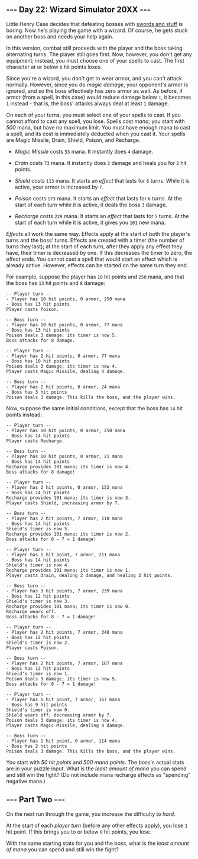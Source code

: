 ## --- Day 22: Wizard Simulator 20XX --- ##

Little Henry Case decides that defeating bosses with [swords and stuff](21)
is boring. Now he's playing the game with a wizard. Of course, he gets
stuck on another boss and needs your help again.

In this version, combat still proceeds with the player and the boss
taking alternating turns. The player still goes first. Now, however,
you don't get any equipment; instead, you must choose one of your
spells to cast. The first character at or below `0` hit points loses.

Since you're a wizard, you don't get to wear armor, and you can't
attack normally. However, since you do *magic damage*, your opponent's
armor is ignored, and so the boss effectively has zero armor as well.
As before, if armor (from a spell, in this case) would reduce damage
below `1`, it becomes `1` instead - that is, the boss' attacks always
deal at least `1` damage.

On each of your turns, you must select one of your spells to cast. If
you cannot afford to cast any spell, you lose. Spells cost *mana*; you
start with *500* mana, but have no maximum limit. You must have enough
mana to cast a spell, and its cost is immediately deducted when you
cast it. Your spells are Magic Missile, Drain, Shield, Poison, and
Recharge.

  * *Magic Missile* costs `53` mana. It instantly does `4` damage.

  * *Drain* costs `73` mana. It instantly does `2` damage and heals you
    for `2` hit points.

  * *Shield* costs `113` mana. It starts an *effect* that lasts for `6`
    turns. While it is active, your armor is increased by `7`.

  * *Poison* costs `173` mana. It starts an *effect* that lasts for `6`
    turns. At the start of each turn while it is active, it deals the
    boss `3` damage.

  * *Recharge* costs `229` mana. It starts an *effect* that lasts for `5`
    turns. At the start of each turn while it is active, it gives you `101`
    new mana.

*Effects* all work the same way. Effects apply at the start of both the
player's turns and the boss' turns. Effects are created with a timer
(the number of turns they last); at the start of each turn, after they
apply any effect they have, their timer is decreased by one. If this
decreases the timer to zero, the effect ends. You cannot cast a spell
that would start an effect which is already active. However, effects
can be started on the same turn they end.

For example, suppose the player has `10` hit points and `250` mana, and
that the boss has `13` hit points and `8` damage:

    -- Player turn --
    - Player has 10 hit points, 0 armor, 250 mana
    - Boss has 13 hit points
    Player casts Poison.
    
    -- Boss turn --
    - Player has 10 hit points, 0 armor, 77 mana
    - Boss has 13 hit points
    Poison deals 3 damage; its timer is now 5.
    Boss attacks for 8 damage.
    
    -- Player turn --
    - Player has 2 hit points, 0 armor, 77 mana
    - Boss has 10 hit points
    Poison deals 3 damage; its timer is now 4.
    Player casts Magic Missile, dealing 4 damage.
    
    -- Boss turn --
    - Player has 2 hit points, 0 armor, 24 mana
    - Boss has 3 hit points
    Poison deals 3 damage. This kills the boss, and the player wins.

Now, suppose the same initial conditions, except that the boss has `14`
hit points instead:

    -- Player turn --
    - Player has 10 hit points, 0 armor, 250 mana
    - Boss has 14 hit points
    Player casts Recharge.
    
    -- Boss turn --
    - Player has 10 hit points, 0 armor, 21 mana
    - Boss has 14 hit points
    Recharge provides 101 mana; its timer is now 4.
    Boss attacks for 8 damage!
    
    -- Player turn --
    - Player has 2 hit points, 0 armor, 122 mana
    - Boss has 14 hit points
    Recharge provides 101 mana; its timer is now 3.
    Player casts Shield, increasing armor by 7.
    
    -- Boss turn --
    - Player has 2 hit points, 7 armor, 110 mana
    - Boss has 14 hit points
    Shield's timer is now 5.
    Recharge provides 101 mana; its timer is now 2.
    Boss attacks for 8 - 7 = 1 damage!
    
    -- Player turn --
    - Player has 1 hit point, 7 armor, 211 mana
    - Boss has 14 hit points
    Shield's timer is now 4.
    Recharge provides 101 mana; its timer is now 1.
    Player casts Drain, dealing 2 damage, and healing 2 hit points.
    
    -- Boss turn --
    - Player has 3 hit points, 7 armor, 239 mana
    - Boss has 12 hit points
    Shield's timer is now 3.
    Recharge provides 101 mana; its timer is now 0.
    Recharge wears off.
    Boss attacks for 8 - 7 = 1 damage!
    
    -- Player turn --
    - Player has 2 hit points, 7 armor, 340 mana
    - Boss has 12 hit points
    Shield's timer is now 2.
    Player casts Poison.
    
    -- Boss turn --
    - Player has 2 hit points, 7 armor, 167 mana
    - Boss has 12 hit points
    Shield's timer is now 1.
    Poison deals 3 damage; its timer is now 5.
    Boss attacks for 8 - 7 = 1 damage!
    
    -- Player turn --
    - Player has 1 hit point, 7 armor, 167 mana
    - Boss has 9 hit points
    Shield's timer is now 0.
    Shield wears off, decreasing armor by 7.
    Poison deals 3 damage; its timer is now 4.
    Player casts Magic Missile, dealing 4 damage.
    
    -- Boss turn --
    - Player has 1 hit point, 0 armor, 114 mana
    - Boss has 2 hit points
    Poison deals 3 damage. This kills the boss, and the player wins.

You start with *50 hit points* and *500 mana points*. The boss's actual
stats are in your puzzle input. What is the *least amount of mana* you
can spend and still win the fight? (Do not include mana recharge
effects as "spending" negative mana.)

## --- Part Two --- ##

On the next run through the game, you increase the difficulty to *hard*.

At the start of each *player turn* (before any other effects apply),
you lose `1` hit point. If this brings you to or below `0` hit points,
you lose.

With the same starting stats for you and the boss, what is the *least
amount of mana* you can spend and still win the fight?
